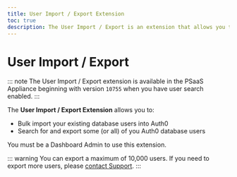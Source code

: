 ```yaml
---
title: User Import / Export Extension
toc: true
description: The User Import / Export is an extension that allows you to import / export users from or to any database you have configured in your account.
---
```

# User Import / Export

::: note
The User Import / Export extension is available in the PSaaS Appliance beginning with version `10755` when you have user search enabled.
:::

The **User Import / Export Extension** allows you to:

* Bulk import your existing database users into Auth0
* Search for and export some (or all) of you Auth0 database users

You must be a Dashboard Admin to use this extension.

::: warning
You can export a maximum of 10,000 users. If you need to export more users, please [contact Support](${env.DOMAIN_URL_SUPPORT}).
:::